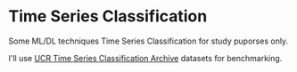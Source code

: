 # Time Series Classification
Some ML/DL techniques Time Series Classification for study puporses only. 

I'll use [UCR Time Series Classification Archive](https://www.cs.ucr.edu/~eamonn/time_series_data_2018/) datasets for benchmarking. 
